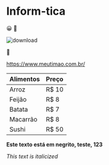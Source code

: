 # Inform-tica
:grinning:
:japanese_ogre:

![download](https://user-images.githubusercontent.com/129512938/234310204-1993a002-ae30-4630-b569-37494b7fb53e.jpg)

:japanese_goblin:

https://www.meutimao.com.br/

Alimentos | Preço
--------- | ------
Arroz     | R$ 10
Feijão    | R$ 8
Batata    | R$ 7
Macarrão  | R$ 8
Sushi     | R$ 50

**Este texto está em negrito, teste, 123**

*This text is italicized*
